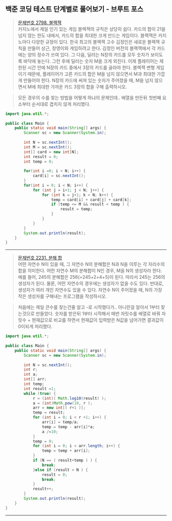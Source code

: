 ## 백준 코딩 테스트 단계별로 풀어보기 - 브루트 포스

>[문제번호 2798. 블랙잭](https://www.acmicpc.net/problem/2798)   
>카지노에서 제일 인기 있는 게임 블랙잭의 규칙은 상당히 쉽다. 카드의 합이 21을 넘지 않는 한도 내에서, 카드의 합을 최대한 크게 만드는 게임이다. 블랙잭은 카지노마다 다양한 규정이 있다.
>한국 최고의 블랙잭 고수 김정인은 새로운 블랙잭 규칙을 만들어 상근, 창영이와 게임하려고 한다.
>김정인 버전의 블랙잭에서 각 카드에는 양의 정수가 쓰여 있다. 그 다음, 딜러는 N장의 카드를 모두 숫자가 보이도록 바닥에 놓는다. 그런 후에 딜러는 숫자 M을 크게 외친다.
>이제 플레이어는 제한된 시간 안에 N장의 카드 중에서 3장의 카드를 골라야 한다. 블랙잭 변형 게임이기 때문에, 플레이어가 고른 카드의 합은 M을 넘지 않으면서 M과 최대한 가깝게 만들어야 한다.
>N장의 카드에 써져 있는 숫자가 주어졌을 때, M을 넘지 않으면서 M에 최대한 가까운 카드 3장의 합을 구해 출력하시오.

> 모든 경우의 수를 찾는 방법을 어떻게 하냐의 문제인데.. 배열을 만든뒤 첫번째 요소부터 순서대로 겹치지 않게 처리했다.
```JAVA
import java.util.*;
 
public class Main {
	public static void main(String[] args) {
		Scanner sc = new Scanner(System.in);
		
		int N = sc.nextInt();
		int M = sc.nextInt();
		int[] card = new int[N];
		int result = 0;
		int temp = 0;
		
		for(int i =0; i < N; i++) {
			card[i] = sc.nextInt();
		}		
		for(int i = 0; i < N; i++) {			
			for (int j = i+1; j < N; j++) {				
				for (int k = j+1; k < N; k++) {
					temp = card[i] + card[j] + card[k];
					if (temp <= M && result < temp ) {
						result = temp;
					}
				}
			}
		}
		System.out.println(result);
	}
}
```
---
>[문제번호 2231. 분해 합](https://www.acmicpc.net/problem/2231)   
>어떤 자연수 N이 있을 때, 그 자연수 N의 분해합은 N과 N을 이루는 각 자리수의 합을 의미한다. 어떤 자연수 M의 분해합이 N인 경우, M을 N의 생성자라 한다. 예를 들어, 245의 분해합은 256(=245+2+4+5)이 된다. 따라서 245는 256의 생성자가 된다. 물론, 어떤 자연수의 경우에는 생성자가 없을 수도 있다. 반대로, 생성자가 여러 개인 자연수도 있을 수 있다.
>자연수 N이 주어졌을 때, N의 가장 작은 생성자를 구해내는 프로그램을 작성하시오.

> 처음에는 제일 큰수를 찾는건줄 알고 -로 시작했다가.. 아니란걸 알아서 1부터 찾는것으로 만들었다. 숫자를 받은뒤 1부터 시작해서 매번 자릿수를 배열로 바꿔 자릿수 + 현재값으로 비교를 하면서 현재값이 입력받은 N값을 넘어가면 결과값이 0이되게 처리했다.
```JAVA
import java.util.*;
 
public class Main {
	public static void main(String[] args) {
		Scanner sc = new Scanner(System.in);
		
		int N = sc.nextInt();
		int r;
		int a;
		int[] arr;
		int temp;
		int result =1;
		while (true) {
			r = (int)( Math.log10(result) );
			a = (int)Math.pow(10, r );
			arr = new int[( r+1 )];
			temp = result;
			for (int i = 0; i < r +1; i++) {
				arr[i] = temp/a;
				temp = temp - arr[i]*a;
				a /=10;
			}
			temp = 0;
			for (int i = 0; i < arr.length; i++) {
				temp = temp + arr[i];
			}
			if (N == ( result+temp ) ) {
				break;
			}else if (result > N ) {
				result = 0;
				break;
			}
			result++;
		}
		System.out.println(result);
	}
}
```
---
